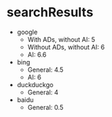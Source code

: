 # searchResults
- google
  - With ADs, without AI: 5
  - Without ADs, without AI: 6
  - AI: 6.6
- bing
  -  General: 4.5
  - AI: 6
- duckduckgo
  - General: 4
- baidu
  - General: 0.5
